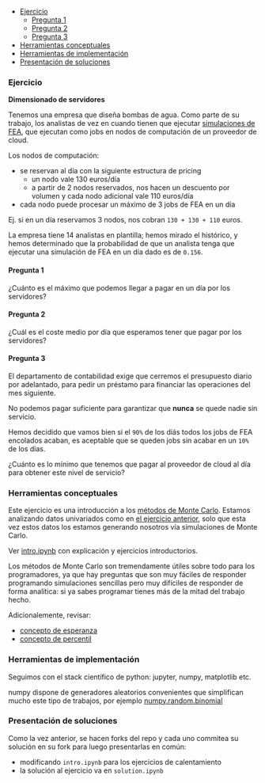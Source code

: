* [Ejercicio](#ejercicio)
  * [Pregunta 1](#pregunta-1)
  * [Pregunta 2](#pregunta-2)
  * [Pregunta 3](#pregunta-3)
* [Herramientas conceptuales](#herramientas-conceptuales)
* [Herramientas de implementación](#herramientas-de-implementación)
* [Presentación de soluciones](#presentación-de-soluciones)

### Ejercicio

**Dimensionado de servidores**

Tenemos una empresa que diseña bombas de agua. Como parte de su trabajo, los analistas de vez en cuando tienen que ejecutar [simulaciones de FEA](https://en.wikipedia.org/wiki/Finite_element_method), que ejecutan como jobs en nodos de computación de un proveedor de cloud.

Los nodos de computación:
* se reservan al día con la siguiente estructura de pricing
  * un nodo vale 130 euros/día
  * a partir de 2 nodos reservados, nos hacen un descuento por volumen y cada nodo adicional vale 110 euros/día
* cada nodo puede procesar un máximo de 3 jobs de FEA en un día

Ej. si en un día reservamos 3 nodos, nos cobran `130 + 130 + 110` euros.

La empresa tiene 14 analistas en plantilla; hemos mirado el histórico, y hemos determinado que la probabilidad de que un analista tenga que ejecutar una simulación de FEA en un día dado es de `0.156`.

#### Pregunta 1

¿Cuánto es el máximo que podemos llegar a pagar en un día por los servidores?

#### Pregunta 2

¿Cuál es el coste medio por día que esperamos tener que pagar por los servidores?

#### Pregunta 3

El departamento de contabilidad exige que cerremos el presupuesto diario por adelantado, para pedir un préstamo para financiar las operaciones del mes siguiente.

No podemos pagar suficiente para garantizar que **nunca** se quede nadie sin servicio.

Hemos decidido que vamos bien si el `90%` de los diás todos los jobs de FEA encolados acaban, es aceptable que se queden jobs sin acabar en un `10%` de los días.

¿Cuánto es lo mínimo que tenemos que pagar al proveedor de cloud al día para obtener este nivel de servicio?

### Herramientas conceptuales

Este ejercicio es una introducción a los [métodos de Monte Carlo](https://en.wikipedia.org/wiki/Monte_Carlo_method). Estamos analizando datos univariados como en [el ejercicio anterior](../datos_univariados_1), solo que esta vez estos datos los estamos generando nosotros vía simulaciones de Monte Carlo.

Ver [intro.ipynb](intro.ipynb) con explicación y ejercicios introductorios.

Los métodos de Monte Carlo son tremendamente útiles sobre todo para los programadores, ya que hay preguntas que son muy fáciles de responder programando simulaciones sencillas pero muy difíciles de responder de forma analítica: si ya sabes programar tienes más de la mitad del trabajo hecho.

Adicionalemente, revisar:

* [concepto de esperanza](https://en.wikipedia.org/wiki/Expected_value)
* [concepto de percentil](https://en.wikipedia.org/wiki/Percentile)

### Herramientas de implementación

Seguimos con el stack científico de python: jupyter, numpy, matplotlib etc.

numpy dispone de generadores aleatorios convenientes que simplifican mucho este tipo de trabajos, por ejemplo [numpy.random.binomial](https://numpy.org/doc/stable/reference/random/generated/numpy.random.binomial.html)

### Presentación de soluciones

Como la vez anterior, se hacen forks del repo y cada uno commitea su solución en su fork para luego presentarlas en común:
* modificando `intro.ipynb` para los ejercicios de calentamiento
* la solución al ejercicio va en `solution.ipynb`
